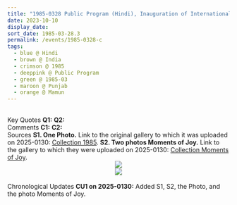 ```yaml
---
title: "1985-0328 Public Program (Hindi), Inauguration of International Sahaja Public School, Courtyard, Ancestral Mahajan House, Māmūn Village (7 kms ENE of Paṭhānakoṭ), Punjab, India"
date: 2023-10-10
display_date: 
sort_date: 1985-03-28.3
permalink: /events/1985-0328-c
tags:
  - blue @ Hindi
  - brown @ India
  - crimson @ 1985
  - deeppink @ Public Program
  - green @ 1985-03
  - maroon @ Punjab
  - orange @ Mamun
---
```


<br>

<wave-list>
  <list-title color="DarkSeaGreen" width="55">Key Quotes</list-title>
  <list-item color="BlanchedAlmond" width="280"><b>Q1:</b> <i></i></list-item>
  <list-item color="Lavender" width="280"><b>Q2:</b> <i></i></list-item>
</wave-list>

<br>

<wave-list>
  <list-title color="DarkSeaGreen" width="55">Comments</list-title>
  <list-item color="BlanchedAlmond" width="280"><b>C1:</b> <i></i></list-item>
  <list-item color="Lavender" width="280"><b>C2:</b> <i></i></list-item>
</wave-list>

<br>

<wave-list>
  <list-title color="DarkSeaGreen" width="40">Sources</list-title>
  <list-item color="BlanchedAlmond"  width="280"><b>S1. One Photo.</b> Link to the original gallery to which it was uploaded on 2025-0130: <a href="https://eternalmoments.smugmug.com/Collections/Yogi-Mahajan-Collection/1985">Collection 1985</a>.</list-item>
   <list-item color="Lavender"  width="280"><b>S2. Two photos Moments of Joy.</b> Link to the gallery to which they were uploaded on 2025-0130: <a href="https://eternalmoments.smugmug.com/Collections/Yogi-Mahajan-Collection/Moments-of-Joy">Collection Moments of Joy</a>.</list-item>
</wave-list>

<div style="text-align: center"><img src="https://pub-bcc3cbe9b1e94ba1ac28915f7a3900fa.r2.dev/1985-0328_Public_Program_(Hindi)_Inauguration_of_International_Sahaja_Public_School_Courtyard_Ancestral_Mahajan_House_Mamun_Village_(7_kms_ENE_of_Pathanakot)_Punjab_India_01_(Yogi_Mahajan_Collection).jpg" /></div>

<div style="text-align: center"><img src="https://pub-bcc3cbe9b1e94ba1ac28915f7a3900fa.r2.dev/1985-0328_Public_Program_(Hindi)_Inauguration_of_International_Sahaja_Public_School_Courtyard_Ancestral_Mahajan_House_Mamun_Village_(7_kms_ENE_of_Pathanakot)_Punjab_India_01a_(Yogi_Mahajan_Collection).jpg" /></div>

<br>

<wave-list>
  <list-title color="DarkSeaGreen" width="110">Chronological Updates</list-title>
  <list-item color="BlanchedAlmond"  width="280"><b>CU1 on 2025-0130:</b> Added S1, S2, the Photo, and the photo Moments of Joy.</list-item>
</wave-list>